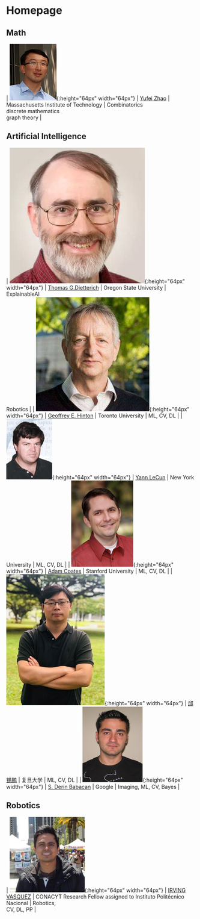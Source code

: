# Homepage



## Math

| ![](./assets/images/Homepage/YuFeiZhao.jpg){:height="64px" width="64px"} | [Yufei Zhao](http://math.mit.edu/directory/profile.php?pid=1354) | Massachusetts Institute of Technology | Combinatorics <br> discrete mathematics <br> graph theory |

## Artificial Intelligence

| ![](./assets/images/Homepage/Dietterich.png){:height="64px" width="64px"} | [Thomas G.Dietterich](http://web.engr.oregonstate.edu/~tgd/) | Oregon State University | ExplainableAI <br> Robotics |
| ![](./assets/images/Homepage/Hinton.png){:height="64px" width="64px"} | [Geoffrey E. Hinton](http://www.cs.toronto.edu/~hinton/) | Toronto University | ML, CV, DL |
| ![](./assets/images/Homepage/LeCun.png){:height="64px" width="64px"} | [Yann LeCun](http://yann.lecun.com/) | New York University | ML, CV, DL |
| ![](./assets/images/Homepage/AdamCoates.jpeg){:height="64px" width="64px"} | [Adam Coates](https://cs.stanford.edu/~acoates/) | Stanford University | ML, CV, DL |
| ![](./assets/images/Homepage/xpqiu.jpg){:height="64px" width="64px"} | [邱锡鹏](https://xpqiu.github.io/) | 复旦大学 | ML, CV, DL |
| ![](./assets/images/Homepage/DerinBabacan.jpg){:height="64px" width="64px"} | [S. Derin Babacan](http://www.dbabacan.info/) | Google | Imaging, ML, CV, Bayes |

## Robotics


| ![](./assets/images/Homepage/IrvingVasquez.jpg){:height="64px" width="64px"} | [IRVING VASQUEZ](https://jivg.org/) | CONACYT Research Fellow assigned to Instituto Politécnico Nacional | Robotics, <br> CV, DL, PP |



